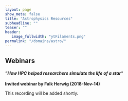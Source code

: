 ```yaml
---
layout: page
show_meta: false
title: "Astrophysics Resources"
subheadline: ""
teaser: ""
header:
   image_fullwidth: "ytFilaments.png"
permalink: "/domains/astro/"
---
```


## Webinars

#### *"How HPC helped researchers simulate the life of a star"*

**Invited webinar by Falk Herwig (2018-Nov-14)**

This recording will be added shortly.

&nbsp;
